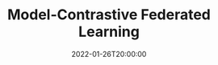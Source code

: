 ---
type: lecture
date: 2022-01-26T20:00:00
title: "Model-Contrastive Federated Learning"
thumbnail: 
presenter: Rui Chen
links: 
    - url: /static_files/slides/20220126.pdf
      name: slides
    - url: https://youtu.be/r6lzLzf_J6o
      name: video
---